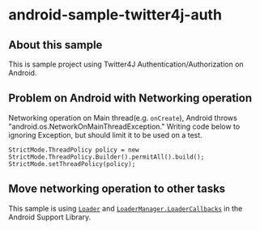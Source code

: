 android-sample-twitter4j-auth
=============================

## About this sample
This is sample project using Twitter4J Authentication/Authorization on Android.

## Problem on Android with Networking operation
Networking operation on Main thread(e.g. ```onCreate```), Android throws "android.os.NetworkOnMainThreadException." 
Writing code below to ignoring Exception, but should limit it to be used on a test.

    StrictMode.ThreadPolicy policy = new StrictMode.ThreadPolicy.Builder().permitAll().build();
    StrictMode.setThreadPolicy(policy);

## Move networking operation to other tasks
This sample is using [``Loader``](http://developer.android.com/reference/android/support/v4/content/Loader.html) and [``LoaderManager.LoaderCallbacks``](http://developer.android.com/reference/android/support/v4/app/LoaderManager.LoaderCallbacks.html) in the Android Support Library.
